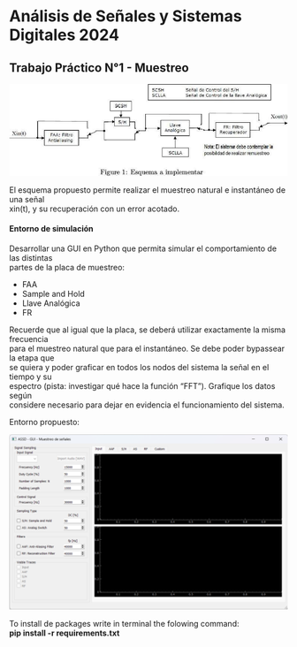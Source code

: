 # Análisis de Señales y Sistemas Digitales 2024

## Trabajo Práctico N°1 - Muestreo

![esquema](assets/esquema.jpg)

El esquema propuesto permite realizar el muestreo natural e instantáneo de una señal  
xin(t), y su recuperación con un error acotado.

#### Entorno de simulación

Desarrollar una GUI en Python que permita simular el comportamiento de las distintas  
partes de la placa de muestreo:

- FAA
- Sample and Hold
- Llave Analógica
- FR

Recuerde que al igual que la placa, se deberá utilizar exactamente la misma frecuencia  
para el muestreo natural que para el instantáneo. Se debe poder bypassear la etapa que  
se quiera y poder graficar en todos los nodos del sistema la señal en el tiempo y su  
espectro (pista: investigar qué hace la función “FFT”). Grafique los datos según  
considere necesario para dejar en evidencia el funcionamiento del sistema.

Entorno propuesto:

![gui](assets/gui.png)

To install de packages write in terminal the folowing command:  
**pip install -r requirements.txt**